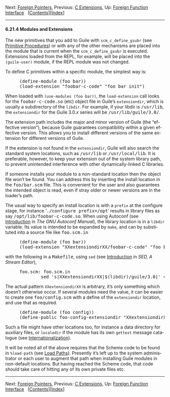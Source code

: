 <!DOCTYPE html PUBLIC "-//W3C//DTD HTML 4.01 Transitional//EN" "http://www.w3.org/TR/html4/loose.dtd">
<html><script>var pmblock = 1.4;</script><!-- This manual documents Guile version 3.0.5.

Copyright (C) 1996-1997, 2000-2005, 2009-2020 Free Software Foundation,
Inc.

Permission is granted to copy, distribute and/or modify this document
under the terms of the GNU Free Documentation License, Version 1.3 or
any later version published by the Free Software Foundation; with no
Invariant Sections, no Front-Cover Texts, and no Back-Cover Texts.  A
copy of the license is included in the section entitled "GNU Free
Documentation License." --><!-- Created by GNU Texinfo 6.7, http://www.gnu.org/software/texinfo/ --><head>
<meta http-equiv="Content-Type" content="text/html; charset=UTF-8">
<title>Modules and Extensions (Guile Reference Manual)</title>

<meta name="description" content="Modules and Extensions (Guile Reference Manual)">
<meta name="keywords" content="Modules and Extensions (Guile Reference Manual)">
<meta name="resource-type" content="document">
<meta name="distribution" content="global">
<meta name="Generator" content="makeinfo">
<link href="https://www.gnu.org/software/guile/manual/html_node/index.html" rel="start" title="Top">
<link href="https://www.gnu.org/software/guile/manual/html_node/Concept-Index.html" rel="index" title="Concept Index">
<link href="https://www.gnu.org/software/guile/manual/html_node/index.html#SEC_Contents" rel="contents" title="Table of Contents">
<link href="https://www.gnu.org/software/guile/manual/html_node/Foreign-Function-Interface.html" rel="up" title="Foreign Function Interface">
<link href="https://www.gnu.org/software/guile/manual/html_node/Foreign-Pointers.html" rel="next" title="Foreign Pointers">
<link href="https://www.gnu.org/software/guile/manual/html_node/C-Extensions.html" rel="prev" title="C Extensions">
<style type="text/css">
<!--
a.summary-letter {text-decoration: none}
blockquote.indentedblock {margin-right: 0em}
div.display {margin-left: 3.2em}
div.example {margin-left: 3.2em}
div.lisp {margin-left: 3.2em}
kbd {font-style: oblique}
pre.display {font-family: inherit}
pre.format {font-family: inherit}
pre.menu-comment {font-family: serif}
pre.menu-preformatted {font-family: serif}
span.nolinebreak {white-space: nowrap}
span.roman {font-family: initial; font-weight: normal}
span.sansserif {font-family: sans-serif; font-weight: normal}
ul.no-bullet {list-style: none}
-->
</style>
<link rel="stylesheet" type="text/css" href="README_files/manual.css">


</head>

<body lang="en">
<span id="Modules-and-Extensions"></span><div class="header">
<p>
Next: <a href="https://www.gnu.org/software/guile/manual/html_node/Foreign-Pointers.html" accesskey="n" rel="next">Foreign Pointers</a>, Previous: <a href="https://www.gnu.org/software/guile/manual/html_node/C-Extensions.html" accesskey="p" rel="prev">C Extensions</a>, Up: <a href="https://www.gnu.org/software/guile/manual/html_node/Foreign-Function-Interface.html" accesskey="u" rel="up">Foreign Function Interface</a> &nbsp; [<a href="https://www.gnu.org/software/guile/manual/html_node/index.html#SEC_Contents" title="Table of contents" rel="contents">Contents</a>][<a href="https://www.gnu.org/software/guile/manual/html_node/Concept-Index.html" title="Index" rel="index">Index</a>]</p>
</div>
<hr>
<span id="Modules-and-Extensions-1"></span><h4 class="subsection">6.21.4 Modules and Extensions</h4>

<p>The new primitives that you add to Guile with <code>scm_c_define_gsubr</code>
(see <a href="https://www.gnu.org/software/guile/manual/html_node/Primitive-Procedures.html">Primitive Procedures</a>) or with any of the other mechanisms are
placed into the module that is current when the
<code>scm_c_define_gsubr</code> is executed. Extensions loaded from the REPL,
for example, will be placed into the <code>(guile-user)</code> module, if the
REPL module was not changed.
</p>
<p>To define C primitives within a specific module, the simplest way is:
</p>
<div class="example">
<pre class="example">(define-module (foo bar))
(load-extension "foobar-c-code" "foo_bar_init")
</pre></div>

<span id="index-extensiondir-1"></span>
<p>When loaded with <code>(use-modules (foo bar))</code>, the
<code>load-extension</code> call looks for the <samp>foobar-c-code.so</samp> (etc)
object file in Guile’s <code>extensiondir</code>, which is usually a
subdirectory of the <code>libdir</code>. For example, if your libdir is
<samp>/usr/lib</samp>, the <code>extensiondir</code> for the Guile 3.0.<var>x</var>
series will be <samp>/usr/lib/guile/3.0/</samp>.
</p>
<p>The extension path includes the major and minor version of Guile (the
“effective version”), because Guile guarantees compatibility within a
given effective version. This allows you to install different versions
of the same extension for different versions of Guile.
</p>
<p>If the extension is not found in the <code>extensiondir</code>, Guile will
also search the standard system locations, such as <samp>/usr/lib</samp> or
<samp>/usr/local/lib</samp>. It is preferable, however, to keep your extension
out of the system library path, to prevent unintended interference with
other dynamically-linked C libraries.
</p>
<p>If someone installs your module to a non-standard location then the
object file won’t be found.  You can address this by inserting the
install location in the <samp>foo/bar.scm</samp> file.  This is convenient
for the user and also guarantees the intended object is read, even if
stray older or newer versions are in the loader’s path.
</p>
<p>The usual way to specify an install location is with a <code>prefix</code>
at the configure stage, for instance ‘<samp>./configure prefix=/opt</samp>’
results in library files as say <samp>/opt/lib/foobar-c-code.so</samp>.
When using Autoconf (see <a href="https://www.gnu.org/software/autoconf/manual/html_node/index.html#Top">Introduction</a> in <cite>The GNU
Autoconf Manual</cite>), the library location is in a <code>libdir</code>
variable.  Its value is intended to be expanded by <code>make</code>, and
can by substituted into a source file like <samp>foo.scm.in</samp>
</p>
<div class="example">
<pre class="example">(define-module (foo bar))
(load-extension "XXextensiondirXX/foobar-c-code" "foo_bar_init")
</pre></div>

<p>with the following in a <samp>Makefile</samp>, using <code>sed</code>
(see <a href="https://www.gnu.org/software/sed/manual/html_node/index.html#Top">Introduction</a> in <cite>SED, A Stream Editor</cite>),
</p>
<div class="example">
<pre class="example">foo.scm: foo.scm.in
        sed 's|XXextensiondirXX|$(libdir)/guile/3.0|' &lt;foo.scm.in &gt;foo.scm
</pre></div>

<p>The actual pattern <code>XXextensiondirXX</code> is arbitrary, it’s only something
which doesn’t otherwise occur.  If several modules need the value, it
can be easier to create one <samp>foo/config.scm</samp> with a define of the
<code>extensiondir</code> location, and use that as required.
</p>
<div class="example">
<pre class="example">(define-module (foo config))
(define-public foo-config-extensiondir "XXextensiondirXX"")
</pre></div>

<p>Such a file might have other locations too, for instance a data
directory for auxiliary files, or <code>localedir</code> if the module has
its own <code>gettext</code> message catalogue
(see <a href="https://www.gnu.org/software/guile/manual/html_node/Internationalization.html">Internationalization</a>).
</p>
<p>It will be noted all of the above requires that the Scheme code to be
found in <code>%load-path</code> (see <a href="https://www.gnu.org/software/guile/manual/html_node/Load-Paths.html">Load Paths</a>).  Presently it’s left up
to the system administrator or each user to augment that path when
installing Guile modules in non-default locations.  But having reached
the Scheme code, that code should take care of hitting any of its own
private files etc.
</p>

<hr>
<div class="header">
<p>
Next: <a href="https://www.gnu.org/software/guile/manual/html_node/Foreign-Pointers.html" accesskey="n" rel="next">Foreign Pointers</a>, Previous: <a href="https://www.gnu.org/software/guile/manual/html_node/C-Extensions.html" accesskey="p" rel="prev">C Extensions</a>, Up: <a href="https://www.gnu.org/software/guile/manual/html_node/Foreign-Function-Interface.html" accesskey="u" rel="up">Foreign Function Interface</a> &nbsp; [<a href="https://www.gnu.org/software/guile/manual/html_node/index.html#SEC_Contents" title="Table of contents" rel="contents">Contents</a>][<a href="https://www.gnu.org/software/guile/manual/html_node/Concept-Index.html" title="Index" rel="index">Index</a>]</p>
</div>





</body></html>
